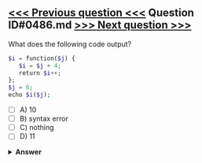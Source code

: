 [<<< Previous question <<<](0485.md)   Question ID#0486.md   [>>> Next question >>>](0487.md)
---

What does the following code output?
```php
$i = function($j) {
   $i = $j + 4;
   return $i++;
};
$j = 6;
echo $i($j);
```

- [ ] A) 10
- [ ] B) syntax error
- [ ] C) nothing
- [ ] D) 11

<details><summary><b>Answer</b></summary>
<p>
  Answer: <strong>A</strong>
</p>
</details>
